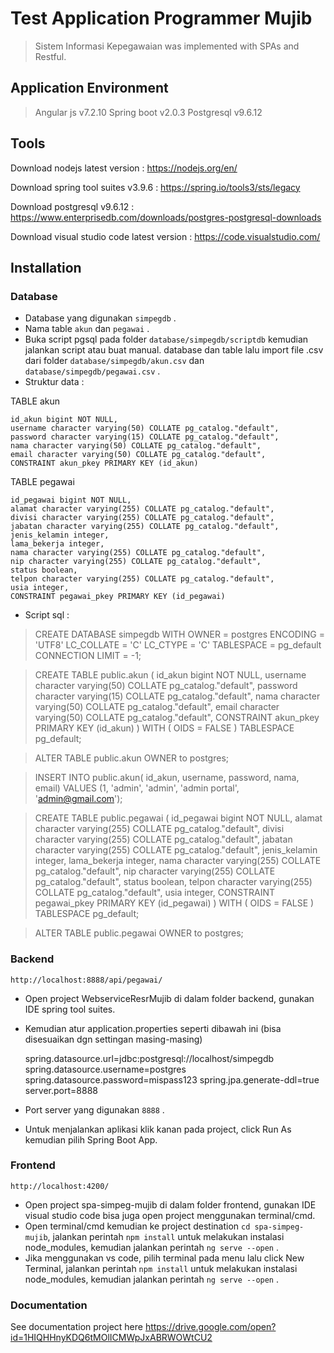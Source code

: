 # Test Application Programmer Mujib

> Sistem Informasi Kepegawaian was implemented with SPAs and Restful.



## Application Environment

>Angular js v7.2.10
>Spring boot v2.0.3
>Postgresql v9.6.12


## Tools

Download nodejs latest version :
https://nodejs.org/en/

Download spring tool suites v3.9.6 :
https://spring.io/tools3/sts/legacy

Download postgresql v9.6.12 :
https://www.enterprisedb.com/downloads/postgres-postgresql-downloads

Download visual studio code latest version : 
https://code.visualstudio.com/


## Installation

### Database

- Database yang digunakan `simpegdb` .
- Nama table `akun` dan `pegawai` .
- Buka script pgsql pada folder `database/simpegdb/scriptdb` kemudian jalankan script atau buat manual.
  database dan table lalu import file .csv dari folder `database/simpegdb/akun.csv` dan `database/simpegdb/pegawai.csv` .
- Struktur data :

TABLE akun

    id_akun bigint NOT NULL,
    username character varying(50) COLLATE pg_catalog."default",
    password character varying(15) COLLATE pg_catalog."default",
    nama character varying(50) COLLATE pg_catalog."default",
    email character varying(50) COLLATE pg_catalog."default",
    CONSTRAINT akun_pkey PRIMARY KEY (id_akun)

TABLE pegawai

    id_pegawai bigint NOT NULL,
    alamat character varying(255) COLLATE pg_catalog."default",
    divisi character varying(255) COLLATE pg_catalog."default",
    jabatan character varying(255) COLLATE pg_catalog."default",
    jenis_kelamin integer,
    lama_bekerja integer,
    nama character varying(255) COLLATE pg_catalog."default",
    nip character varying(255) COLLATE pg_catalog."default",
    status boolean,
    telpon character varying(255) COLLATE pg_catalog."default",
    usia integer,
    CONSTRAINT pegawai_pkey PRIMARY KEY (id_pegawai)

- Script sql :

>CREATE DATABASE simpegdb
    WITH 
    OWNER = postgres
    ENCODING = 'UTF8'
    LC_COLLATE = 'C'
    LC_CTYPE = 'C'
    TABLESPACE = pg_default
    CONNECTION LIMIT = -1;

>CREATE TABLE public.akun
(
    id_akun bigint NOT NULL,
    username character varying(50) COLLATE pg_catalog."default",
    password character varying(15) COLLATE pg_catalog."default",
    nama character varying(50) COLLATE pg_catalog."default",
    email character varying(50) COLLATE pg_catalog."default",
    CONSTRAINT akun_pkey PRIMARY KEY (id_akun)
)
>WITH (
    OIDS = FALSE
)
>TABLESPACE pg_default;

>ALTER TABLE public.akun
    OWNER to postgres;

>INSERT INTO public.akun(
	id_akun, username, password, nama, email)
	VALUES (1, 'admin', 'admin', 'admin portal', 'admin@gmail.com');

>CREATE TABLE public.pegawai
(
    id_pegawai bigint NOT NULL,
    alamat character varying(255) COLLATE pg_catalog."default",
    divisi character varying(255) COLLATE pg_catalog."default",
    jabatan character varying(255) COLLATE pg_catalog."default",
    jenis_kelamin integer,
    lama_bekerja integer,
    nama character varying(255) COLLATE pg_catalog."default",
    nip character varying(255) COLLATE pg_catalog."default",
    status boolean,
    telpon character varying(255) COLLATE pg_catalog."default",
    usia integer,
    CONSTRAINT pegawai_pkey PRIMARY KEY (id_pegawai)
)
>WITH (
    OIDS = FALSE
)
>TABLESPACE pg_default;

>ALTER TABLE public.pegawai
    OWNER to postgres;

### Backend

`http://localhost:8888/api/pegawai/`

- Open project WebserviceResrMujib di dalam folder backend, gunakan IDE spring tool suites.
- Kemudian atur application.properties seperti dibawah ini (bisa disesuaikan dgn settingan masing-masing)

  spring.datasource.url=jdbc:postgresql://localhost/simpegdb
  spring.datasource.username=postgres
  spring.datasource.password=mispass123
  spring.jpa.generate-ddl=true
  server.port=8888

- Port server yang digunakan `8888` .
- Untuk menjalankan aplikasi klik kanan pada project, click Run As kemudian pilih Spring Boot App.


### Frontend

`http://localhost:4200/`

- Open project spa-simpeg-mujib di dalam folder frontend, gunakan IDE visual studio code bisa juga open project menggunakan terminal/cmd. 
- Open terminal/cmd kemudian ke project destination `cd spa-simpeg-mujib`, jalankan perintah `npm install` untuk melakukan instalasi node_modules, kemudian jalankan perintah `ng serve --open` .
- Jika menggunakan vs code, pilih terminal pada menu lalu click New Terminal, jalankan perintah `npm install` untuk melakukan instalasi node_modules, kemudian jalankan perintah `ng serve --open` .


### Documentation

See documentation project here https://drive.google.com/open?id=1HIQHHnyKDQ6tMOlICMWpJxABRWOWtCU2
